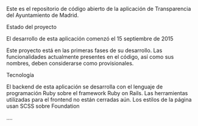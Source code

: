 Este es el repositorio de código abierto de la aplicación de Transparencia del Ayuntamiento de Madrid.

Estado del proyecto

El desarrollo de esta aplicación comenzó el 15 septiembre de 2015

Este proyecto está en las primeras fases de su desarrollo. Las funcionalidades actualmente presentes en el código, así como sus nombres, deben considerarse como provisionales.

Tecnología

El backend de esta aplicación se desarrolla con el lenguaje de programación Ruby sobre el framework Ruby on Rails. Las herramientas utilizadas para el frontend no están cerradas aún. Los estilos de la página usan SCSS sobre Foundation

....
